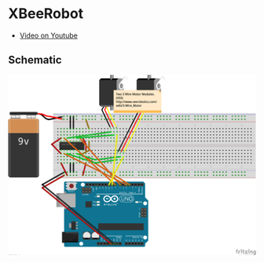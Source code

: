 # XBeeRobot

* [Video on Youtube](https://youtu.be/kYKggJtsoh8)

## Schematic
![](XBeeControlledSchematic.png)
